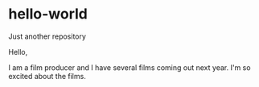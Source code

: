 # hello-world
Just another repository

Hello,

I am a film producer and I have several films coming out next year. I'm so excited about the films.
